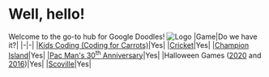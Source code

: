 # Well, hello!
Welcome to the go-to hub for Google Doodles!
![Logo](./.github/profilelogo.png)
|Game|Do we have it?|
|-|-|
|[Kids Coding (Coding for Carrots)](https://github.com/Google-Doodle/kids-coding)|Yes|
|[Cricket](https://github.com/Google-Doodle/cricket)|Yes|
|[Champion Island](https://github.com/Google-Doodle/champion-island)|Yes|
|[Pac Man's 30<sup>th</sup> Anniversary](https://github.com/Google-Doodle/pacman)|Yes|
|Halloween Games ([2020](https://github.com/Google-Doodle/halloween-2020) and [2016](https://github.com/Google-Doodle/halloween-2016))|Yes|
|[Scoville](https://github.com/Google-Doodle/scoville)|Yes|
